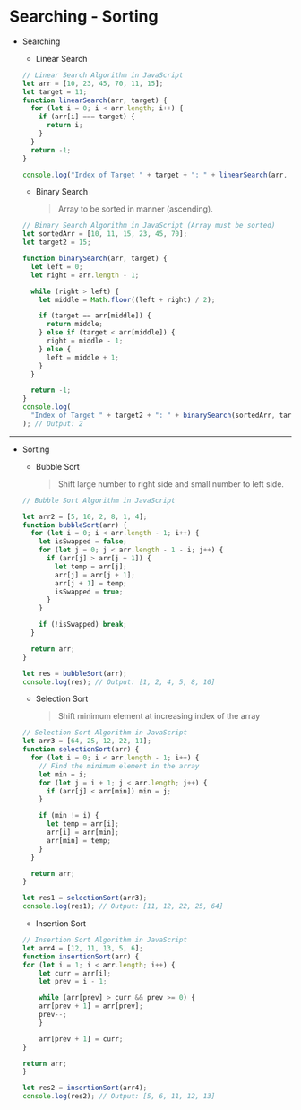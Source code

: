 # Searching - Sorting

- Searching

  - Linear Search

  ```javascript
  // Linear Search Algorithm in JavaScript
  let arr = [10, 23, 45, 70, 11, 15];
  let target = 11;
  function linearSearch(arr, target) {
    for (let i = 0; i < arr.length; i++) {
      if (arr[i] === target) {
        return i;
      }
    }
    return -1;
  }

  console.log("Index of Target " + target + ": " + linearSearch(arr, target)); // Output: 4
  ```

  - Binary Search

    > Array to be sorted in manner (ascending).

  ```javascript
  // Binary Search Algorithm in JavaScript (Array must be sorted)
  let sortedArr = [10, 11, 15, 23, 45, 70];
  let target2 = 15;

  function binarySearch(arr, target) {
    let left = 0;
    let right = arr.length - 1;

    while (right > left) {
      let middle = Math.floor((left + right) / 2);

      if (target == arr[middle]) {
        return middle;
      } else if (target < arr[middle]) {
        right = middle - 1;
      } else {
        left = middle + 1;
      }
    }

    return -1;
  }
  console.log(
    "Index of Target " + target2 + ": " + binarySearch(sortedArr, target2)
  ); // Output: 2
  ```

---

- Sorting

  - Bubble Sort
    > Shift large number to right side and small number to left side.

  ```javascript
  // Bubble Sort Algorithm in JavaScript

  let arr2 = [5, 10, 2, 8, 1, 4];
  function bubbleSort(arr) {
    for (let i = 0; i < arr.length - 1; i++) {
      let isSwapped = false;
      for (let j = 0; j < arr.length - 1 - i; j++) {
        if (arr[j] > arr[j + 1]) {
          let temp = arr[j];
          arr[j] = arr[j + 1];
          arr[j + 1] = temp;
          isSwapped = true;
        }
      }

      if (!isSwapped) break;
    }

    return arr;
  }

  let res = bubbleSort(arr);
  console.log(res); // Output: [1, 2, 4, 5, 8, 10]
  ```

  - Selection Sort
    > Shift minimum element at increasing index of the array

  ```javascript
  // Selection Sort Algorithm in JavaScript
  let arr3 = [64, 25, 12, 22, 11];
  function selectionSort(arr) {
    for (let i = 0; i < arr.length - 1; i++) {
      // Find the minimum element in the array
      let min = i;
      for (let j = i + 1; j < arr.length; j++) {
        if (arr[j] < arr[min]) min = j;
      }

      if (min != i) {
        let temp = arr[i];
        arr[i] = arr[min];
        arr[min] = temp;
      }
    }

    return arr;
  }

  let res1 = selectionSort(arr3);
  console.log(res1); // Output: [11, 12, 22, 25, 64]
  ```

  - Insertion Sort

  ```Javascript
  // Insertion Sort Algorithm in JavaScript
  let arr4 = [12, 11, 13, 5, 6];
  function insertionSort(arr) {
  for (let i = 1; i < arr.length; i++) {
      let curr = arr[i];
      let prev = i - 1;

      while (arr[prev] > curr && prev >= 0) {
      arr[prev + 1] = arr[prev];
      prev--;
      }

      arr[prev + 1] = curr;
  }

  return arr;
  }

  let res2 = insertionSort(arr4);
  console.log(res2); // Output: [5, 6, 11, 12, 13]
  ```
